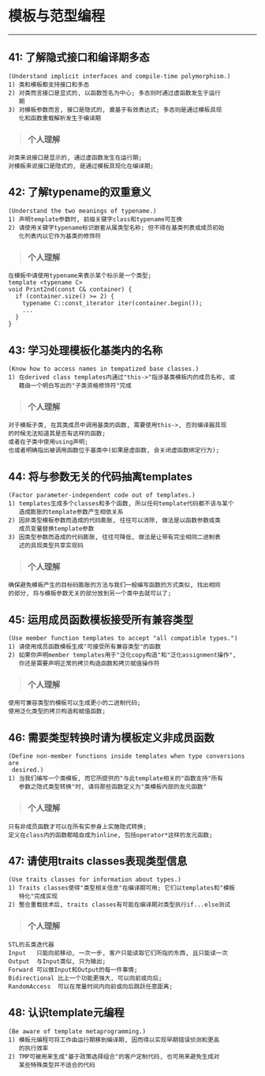 # **模板与范型编程** #
***




## **41: 了解隐式接口和编译期多态** ##
    (Understand implicit interfaces and compile-time polymorphism.)
    1) 类和模板都支持接口和多态
    2) 对类而言接口是显式的, 以函数签名为中心; 多态则时通过虚函数发生于运行
       期
    3) 对模板参数而言, 接口是隐式的, 奠基于有效表达式; 多态则是通过模板具现
       化和函数重载解析发生于编译期
> ### **个人理解**
    对类来说接口是显示的, 通过虚函数发生在运行期;
    对模板来说接口是隐式的, 是通过模板具现化在编译期;



## **42: 了解typename的双重意义** ##
    (Understand the two meanings of typename.)
    1) 声明template参数时, 前缀关键字class和typename可互换
    2) 请使用关键字typename标识嵌套从属类型名称; 但不得在基类列表或成员初始
       化列表内以它作为基类的修饰符
> ### **个人理解**
    在模板中请使用typename来表示某个标示是一个类型;
    template <typename C>
    void Print2nd(const C& container) {
      if (container.size() >= 2) {
        typename C::const_iterator iter(container.begin());
        ...
      }
    }



## **43: 学习处理模板化基类内的名称** ##
    (Know how to access names in tempatized base classes.)
    1) 在derived class templates内通过"this->"指涉基类模板内的成员名称, 或
       籍由一个明白写出的"子类资格修饰符"完成 
> ### **个人理解**
    对于模板子类, 在其类成员中调用基类的函数, 需要使用this->, 否则编译器具现
    的时候无法知道其是否有这样的函数;
    或者在子类中使用using声明;
    也或者明确指出被调用函数位于基类中(如果是虚函数, 会关闭虚函数绑定行为);


## **44: 将与参数无关的代码抽离templates** ##
    (Factor parameter-independent code out of templates.)
    1) templates生成多个classes和多个函数, 所以任何template代码都不该与某个
       造成膨胀的template参数产生相依关系
    2) 因非类型模板参数而造成的代码膨胀, 往往可以消除, 做法是以函数参数或类
       成员变量替换template参数
    3) 因类型参数而造成的代码膨胀, 往往可降低, 做法是让带有完全相同二进制表
       述的具现类型共享实现码
> ### **个人理解**
    确保避免模板产生的目标码膨胀的方法与我们一般编写函数的方式类似, 找出相同
    的部分, 将与模板参数无关的部分放到另一个类中去就可以了;



## **45: 运用成员函数模板接受所有兼容类型** ##
    (Use member function templates to accept "all compatible types.")
    1) 请使用成员函数模板生成"可接受所有兼容类型"的函数
    2) 如果你声明member templates用于"泛化copy构造"和"泛化assignment操作", 
       你还是需要声明正常的拷贝构造函数和拷贝赋值操作符
> ### **个人理解**
    使用可兼容类型的模板可以生成更小的二进制代码;
    使用泛化类型的拷贝构造和赋值函数;



## **46: 需要类型转换时请为模板定义非成员函数** ##
    (Define non-member functions inside templates when type conversions are 
     desired.)
    1) 当我们编写一个类模板, 而它所提供的"与此template相关的"函数支持"所有
       参数之隐式类型转换"时, 请将那些函数定义为"类模板内部的友元函数"
> ### **个人理解**
    只有非成员函数才可以在所有实参身上实施隐式转换;
    定义在class内的函数都暗自成为inline, 包括operator*这样的友元函数;



## **47: 请使用traits classes表现类型信息** ##
    (Use traits classes for information about types.)
    1) Traits classes使得"类型相关信息"在编译期可用; 它们以templates和"模板 
       特化"完成实现
    2) 整合重载技术后, traits classes有可能在编译期对类型执行if...else测试
> ### **个人理解**
    STL的五类迭代器
    Input   只能向前移动, 一次一步, 客户只能读取它们所指的东西, 且只能读一次
    Output  与Input类似, 只为输出;
    Forward 可以做Input和Output的每一件事情;
    Bidirectional 比上一个功能更强大, 可以向前或向后;
    RandomAccess  可以在常量时间内向前或向后跳跃任意距离;



## **48: 认识template元编程** ##
    (Be aware of template metaprogramming.)
    1) 模板元编程可将工作由运行期移到编译期, 因而得以实现早期错误侦测和更高
       的执行效率
    2) TMP可被用来生成"基于政策选择组合"的客户定制代码, 也可用来避免生成对
       某些特殊类型并不适合的代码
